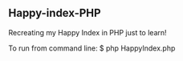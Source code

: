 ## Happy-index-PHP

Recreating my Happy Index in PHP just to learn!

To run from command line: $ php HappyIndex.php
